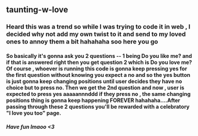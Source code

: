 <H2>taunting-w-love</H2>
<h3>Heard this was a trend so while I was trying to code it in web , I decided why not add my own twist to it and send to my loved ones to annoy them a bit hahahaha soo here you go</h3>
<h4>So basically it's gonna ask you 2 questions -- 1 being Do you like me? and if that is answered right then you get question 2 which is Do you love me?
Of course , whoever is running this code is gonna keep pressing yes for the first question without knowing you expect a no and so the yes button is just gonna keep changing positions until user decides they have no choice but to press no. Then we get the 2nd question and now , user is expected to press yes aaaaannnddd if they press no , the same changing positions thing is gonna keep happening FOREVER hahahaha....After passing through these 2 questions you'll be rewarded with a celebratory "I love you too" page.</h4>
<h5>Have fun lmaoo <3 </h5>

